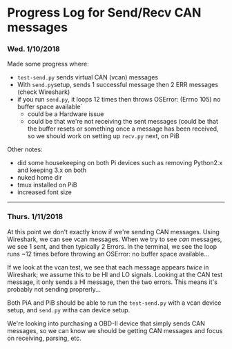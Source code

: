 # Progress Log for Send/Recv CAN messages

### Wed. 1/10/2018
Made some progress where:
- `test-send.py` sends virtual CAN (vcan) messages
- With `send.py`setup, sends 1 successful message then 2 ERR messages (check Wireshark)
- if you run `send.py`, it loops 12 times then throws OSError: (Errno 105) no buffer space available`
	- could be a Hardware issue
	- could be that we're not receiving the sent messages (could be that the buffer resets or something
		once a message has been received, so we should work on setting up `recv.py` next, on PiB

Other notes:
- did some housekeeping on both Pi devices such as removing Python2.x and keeping 3.x on both
- nuked home dir
- tmux installed on PiB
- increased font size

---

### Thurs. 1/11/2018
At this point we don't exactly know if we're sending CAN messages. Using Wireshark, we can see vcan messages.
When we try to see _can_ messages, we see 1 sent, and then typically 2 Errors. In the terminal, we see the loop runs ~12 times before throwing an OSError: no buffer space available...

If we look at the vcan test, we see that each message appears _twice_ in Wireshark; we assume this to be HI and LO signals. Looking at the CAN test message, it only sends a HI message, then the two errors. This means it's probably not sending proprerly...

Both PiA and PiB should be able to run the `test-send.py` with a vcan device setup, and `send.py` witha can device setup. 

We're looking into purchasing a OBD-II device that simply sends CAN messages, so we can know we should be getting CAN messages and focus on receiving, parsing, etc. 
